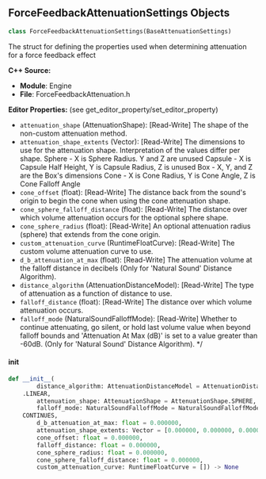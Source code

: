 ## ForceFeedbackAttenuationSettings Objects

```python
class ForceFeedbackAttenuationSettings(BaseAttenuationSettings)
```

The struct for defining the properties used when determining attenuation for a force feedback effect

**C++ Source:**

- **Module**: Engine
- **File**: ForceFeedbackAttenuation.h

**Editor Properties:** (see get_editor_property/set_editor_property)

- ``attenuation_shape`` (AttenuationShape):  [Read-Write] The shape of the non-custom attenuation method.
- ``attenuation_shape_extents`` (Vector):  [Read-Write] The dimensions to use for the attenuation shape. Interpretation of the values differ per shape.
           Sphere  - X is Sphere Radius. Y and Z are unused
           Capsule - X is Capsule Half Height, Y is Capsule Radius, Z is unused
           Box     - X, Y, and Z are the Box's dimensions
           Cone    - X is Cone Radius, Y is Cone Angle, Z is Cone Falloff Angle
- ``cone_offset`` (float):  [Read-Write] The distance back from the sound's origin to begin the cone when using the cone attenuation shape.
- ``cone_sphere_falloff_distance`` (float):  [Read-Write] The distance over which volume attenuation occurs for the optional sphere shape.
- ``cone_sphere_radius`` (float):  [Read-Write] An optional attenuation radius (sphere) that extends from the cone origin.
- ``custom_attenuation_curve`` (RuntimeFloatCurve):  [Read-Write] The custom volume attenuation curve to use.
- ``d_b_attenuation_at_max`` (float):  [Read-Write] The attenuation volume at the falloff distance in decibels (Only for 'Natural Sound' Distance Algorithm).
- ``distance_algorithm`` (AttenuationDistanceModel):  [Read-Write] The type of attenuation as a function of distance to use.
- ``falloff_distance`` (float):  [Read-Write] The distance over which volume attenuation occurs.
- ``falloff_mode`` (NaturalSoundFalloffMode):  [Read-Write] Whether to continue attenuating, go silent, or hold last volume value when beyond falloff bounds and
  'Attenuation At Max (dB)' is set to a value greater than -60dB.
  (Only for 'Natural Sound' Distance Algorithm). */

<a id="unreal.ForceFeedbackAttenuationSettings.__init__"></a>

#### __init__

```python
def __init__(
        distance_algorithm: AttenuationDistanceModel = AttenuationDistanceModel
    .LINEAR,
        attenuation_shape: AttenuationShape = AttenuationShape.SPHERE,
        falloff_mode: NaturalSoundFalloffMode = NaturalSoundFalloffMode.
    CONTINUES,
        d_b_attenuation_at_max: float = 0.000000,
        attenuation_shape_extents: Vector = [0.000000, 0.000000, 0.000000],
        cone_offset: float = 0.000000,
        falloff_distance: float = 0.000000,
        cone_sphere_radius: float = 0.000000,
        cone_sphere_falloff_distance: float = 0.000000,
        custom_attenuation_curve: RuntimeFloatCurve = []) -> None
```

<a id="unreal.PredictProjectilePathParams"></a>